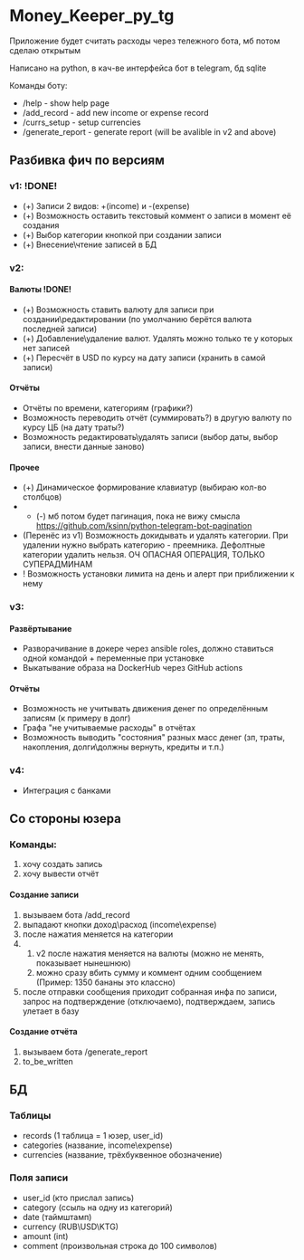 # Money_Keeper_py_tg
Приложение будет считать расходы через тележного бота, мб потом сделаю открытым

Написано на python, в кач-ве интерфейса бот в telegram, бд sqlite

Команды боту:

* /help - show help page
* /add_record - add new income or expense record
* /currs_setup - setup currencies
* /generate_report - generate report (will be avalible in v2 and above)

## Разбивка фич по версиям
### v1: !DONE!
* (+) Записи 2 видов: +(income) и -(expense)
* (+) Возможность оставить текстовый коммент о записи в момент её создания
* (+) Выбор категории кнопкой при создании записи
* (+) Внесение\чтение записей в БД

### v2:
#### Валюты !DONE!
* (+) Возможность ставить валюту для записи при создании\редактировании (по умолчанию берётся валюта последней записи)
* (+) Добавление\удаление валют. Удалять можно только те у которых нет записей
* (+) Пересчёт в USD по курсу на дату записи (хранить в самой записи)
#### Отчёты
* Отчёты по времени, категориям (графики?)
* Возможность переводить отчёт (суммировать?) в другую валюту по курсу ЦБ (на дату траты?)
* Возможность редактировать\удалять записи (выбор даты, выбор записи, внести данные заново)
#### Прочее
* (+) Динамическое формирование клавиатур (выбираю кол-во столбцов)
* * (-) мб потом будет пагинация, пока не вижу смысла https://github.com/ksinn/python-telegram-bot-pagination
* (Перенёс из v1) Возможность докидывать и удалять категории. При удалении нужно выбрать категорию - преемника. Дефолтные категории удалить нельзя. ОЧ ОПАСНАЯ ОПЕРАЦИЯ, ТОЛЬКО СУПЕРАДМИНАМ
* ! Возможность установки лимита на день и алерт при приближении к нему

### v3:
#### Развёртывание
* Разворачивание в докере через ansible roles, должно ставиться одной командой + переменные при установке
* Выкатывание образа на DockerHub через GitHub actions
#### Отчёты
* Возможность не учитывать движения денег по определённым записям (к примеру в долг)
* Графа "не учитываемые расходы" в отчётах
* Возможность выводить "состояния" разных масс денег (зп, траты, накопления, долги\должны вернуть, кредиты и т.п.)

### v4:
* Интеграция с банками

## Со стороны юзера

### Команды:
1. хочу создать запись
2. хочу вывести отчёт

#### Создание записи
1. вызываем бота /add_record
2. выпадают кнопки доход\расход (income\expense)
3. после нажатия меняется на категории
4.  1. v2 после нажатия меняется на валюты (можно не менять, показывает нынешнюю)
    2.  можно сразу вбить сумму и коммент одним сообщением (Пример: 1350 бананы это классно)
5. после отправки сообщения приходит собранная инфа по записи, запрос на подтверждение (отключаемо), подтверждаем, запись улетает в базу

#### Создание отчёта
1. вызываем бота /generate_report
2. to_be_written


## БД
### Таблицы
* records (1 таблица = 1 юзер, user_id)
* categories (название, income\expense)
* currencies (название, трёхбуквенное обозначение)

### Поля записи
* user_id (кто прислал запись)
* category (ссыль на одну из категорий)
* date (таймштамп)
* currency (RUB\USD\KTG)
* amount (int)
* comment (произвольная строка до 100 символов)